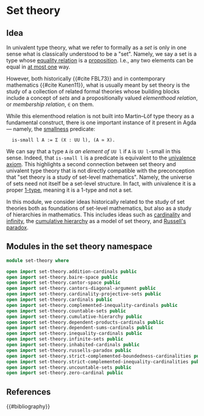 # Set theory

## Idea

In univalent type theory, what we refer to formally as a _set_ is only in one
sense what is classically understood to be a "set". Namely, we say a set is a
type whose [equality relation](foundation-core.identity-types.md) is a
[proposition](foundation-core.propositions.md). I.e., any two elements can be
equal in [at most one](foundation.subterminal-types.md) way.

However, both historically {{#cite FBL73}} and in contemporary mathematics
{{#cite Kunen11}}, what is usually meant by set theory is the study of a
collection of related formal theories whose building blocks include a concept of
_sets_ and a propositionally valued _elementhood relation_, or _membership
relation_, `∈` on them.

While this elementhood relation is not built into Martin–Löf type theory as a
fundamental construct, there is one important instance of it present in Agda —
namely, the [smallness](foundation-core.small-types.md) predicate:

```text
  is-small l A := Σ (X : UU l), (A ≃ X).
```

We can say that a type `A` _is an element of_ `UU l` if `A` is `UU l`-small in
this sense. Indeed, that `is-small l` is a predicate is equivalent to the
[univalence axiom](foundation-core.univalence.md). This highlights a second
connection between set theory and univalent type theory that is not directly
compatible with the preconception that "set theory is a study of set-level
mathematics". Namely, the universe of sets need not itself be a set-level
structure. In fact, with univalence it is a proper
[1-type](foundation-core.1-types.md), meaning it is a 1-type and not a set.

In this module, we consider ideas historically related to the study of set
theories both as foundations of set-level mathematics, but also as a study of
hierarchies in mathematics. This includes ideas such as
[cardinality](set-theory.cardinals.md) and
[infinity](set-theory.infinite-sets.md), the
[cumulative hierarchy](set-theory.cumulative-hierarchy.md) as a model of set
theory, and [Russell's paradox](set-theory.russells-paradox.md).

## Modules in the set theory namespace

```agda
module set-theory where

open import set-theory.addition-cardinals public
open import set-theory.baire-space public
open import set-theory.cantor-space public
open import set-theory.cantors-diagonal-argument public
open import set-theory.cardinality-projective-sets public
open import set-theory.cardinals public
open import set-theory.complemented-inequality-cardinals public
open import set-theory.countable-sets public
open import set-theory.cumulative-hierarchy public
open import set-theory.dependent-products-cardinals public
open import set-theory.dependent-sums-cardinals public
open import set-theory.inequality-cardinals public
open import set-theory.infinite-sets public
open import set-theory.inhabited-cardinals public
open import set-theory.russells-paradox public
open import set-theory.strict-complemented-boundedness-cardinalities public
open import set-theory.strict-complemented-inequality-cardinalities public
open import set-theory.uncountable-sets public
open import set-theory.zero-cardinal public
```

## References

{{#bibliography}}

